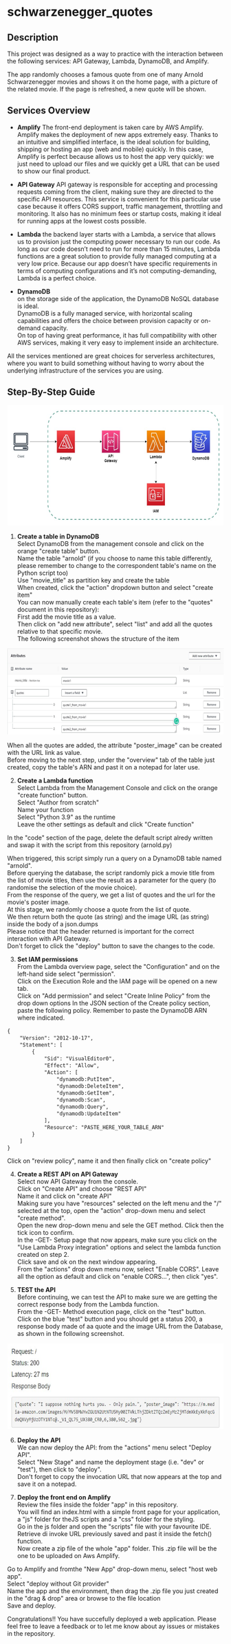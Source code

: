 # schwarzenegger_quotes


## **Description**
This project was designed as a way to practice with the interaction between the following services: API Gateway, Lambda, DynamoDB, and Amplify.

The app randomly chooses a famous quote from one of many Arnold Schwarzenegger movies and shows it on the home page, with a picture of the related movie.
If the page is refreshed, a new quote will be shown.

## **Services Overview**

- **Amplify**
The front-end deployment is taken care by AWS Amplify. 
Amplify makes the deployment of new apps extremely easy. Thanks to an intuitive and simplified interface, is the ideal solution for building, shipping or hosting an app (web and mobile) quickly. In this case, Amplify is perfect because allows us to host the app very quickly: we just need to upload our files and we quickly get a URL that can be used to show our final product. 

- **API Gateway**
API gateway is responsible for accepting and processing requests coming from the client, making sure they are directed to the specific API resources.
This service is convenient for this particular use case because it offers CORS support, traffic management, throttling and monitoring. It also has no minimum fees or startup costs, making it ideal for running apps at the lowest costs possible. 

- **Lambda**
the backend layer starts with a Lambda, a service that allows us to provision just the computing power necessary to run our code. As long as our code doesn’t need to run for more than 15 minutes, Lambda functions are a great solution to provide fully managed computing at a very low price. Because our app doesn’t have specific requirements in terms of computing configurations and it’s not computing-demanding, Lambda is a perfect choice.

- **DynamoDB**\
on the storage side of the application, the DynamoDB NoSQL database is ideal.\
DynamoDB is a fully managed service, with horizontal scaling capabilities and offers the choice between provision capacity or on-demand capacity.\
On top of having great performance, it has full compatibility with other AWS services, making it very easy to implement inside an architecture.

All the services mentioned are great choices for serverless architectures, where you want to build something without having to worry about the underlying infrastructure of the services you are using. 

## **Step-By-Step Guide**

<p align="center">
<img src="images/arnoldDiagram.jpg" width="600" height="280">
</p>

1. **Create a table in DynamoDB**\
Select DynamoDB from the management console and click on the orange "create table" button.\
Name the table "arnold" (if you choose to name this table differently, please remember to change to the correspondent table's name on the Python script too)\
Use "movie_title" as partition key and create the table\
When created, click the "action" dropdown button and select "create item"\
You can now manually create each table's item (refer to the "quotes" document in this repository):\
First add the movie title as a value.\
Then click on "add new attribute", select "list" and add all the quotes relative to that specific movie.\
The following screenshot shows the structure of the item

<p align="center">
<img src="images/create_item_example.jpg"  width="700" height="200"> 
</p>

When all the quotes are added, the attribute "poster_image" can be created with the URL link as value.\
Before moving to the next step, under the "overview" tab of the table just created, copy the table's ARN and past it on a notepad for later use.

2. **Create a Lambda function**\
Select Lambda from the Management Console and click on the orange "create function" button.\
Select "Author from scratch"\
Name your function\
Select "Python 3.9" as the runtime\
Leave the other settings as default and click "Create function"

In the "code" section of the page, delete the default script alredy written and swap it with the script from this repository (arnold.py)

When triggered, this script simply run a query on a DynamoDB table named "arnold".\
Before querying the database, the script randomly pick a movie title from the list of movie titles, then use the result as a parameter for the query (to randomise the selection of the movie choice).\
From the response of the query, we get a list of quotes and the url for the movie's poster image.\
At this stage, we randomly choose a quote from the list of quote.\
We then return both the quote (as string) and the image URL (as string) inside the body of a json.dumps\
Please notice that the header returned is important for the correct interaction with API Gateway.\
Don't forget to click the "deploy" button to save the changes to the code.

3. **Set IAM permissions**\
From the Lambda overview page, select the "Configuration" and on the left-hand side select "permission".\
Click on the Execution Role and the IAM page will be opened on a new tab.\
Click on "Add permission" and select "Create Inline Policy" from the drop down options
In the JSON section of the Create policy section, paste the following policy. Remember to paste the DynamoDB ARN where indicated.
```
{
    "Version": "2012-10-17",
    "Statement": [
        {
            "Sid": "VisualEditor0",
            "Effect": "Allow",
            "Action": [
                "dynamodb:PutItem",
                "dynamodb:DeleteItem",
                "dynamodb:GetItem",
                "dynamodb:Scan",
                "dynamodb:Query",
                "dynamodb:UpdateItem"
            ],
            "Resource": "PASTE_HERE_YOUR_TABLE_ARN"
        }
    ]
}
```
Click on "review policy", name it and then finally click on "create policy"

4. **Create a REST API on API Gateway**\
Select now API Gateway from the console.\
Click on "Create API" and choose "REST API"\
Name it and click on "create API"\
Making sure you have "resources" selected on the left menu and the "/" selected at the top, open the "action" drop-down menu and select "create method".\
Open the new drop-down menu and sele the GET method. Click then the tick icon to confirm.\
In the -GET- Setup page that now appears, make sure you click on the "Use Lambda Proxy integration" options and select the lambda function created on step 2.\
Click save and ok on the next window appearing.\
From the "actions" drop down menu now, select "Enable CORS". Leave all the option as default and click on "enable CORS...", then click "yes".

5. **TEST the API**\
Before continuing, we can test the API to make sure we are getting the correct response body from the Lambda function.\
From the -GET- Method execution page, click on the "test" button.\
Click on the blue "test" button and you should get a status 200, a response body made of aa quote and the image URL from the Database, as shown in the following screenshot.

<p align="center">
<img src="images/response_body.jpg"  width="700" height="200">
</p>

6. **Deploy the API**\
We can now deploy the API: from the "actions" menu select "Deploy API".\
Select "New Stage" and name the deployment stage (i.e. "dev" or "test"), then click to "deploy".\
Don't forget to copy the invocation URL that now appears at the top and save it on a notepad.

7. **Deploy the front end on Amplify**\
Review the files inside the folder "app" in this repository.\
You will find an index.html with a simple front page for your application,\
a "js" folder for theJS scripts and a "css" folder for the styling.\
Go in the js folder and open the "scripts" file with your favourite IDE.\
Retrieve di invoke URL previously saved and past it inside the fetch() function.\
Now create a zip file of the whole "app" folder. This .zip file will be the one to be uploaded on Aws Amplify.

Go to Amplify and fromthe "New App" drop-down menu, select "host web app".\
Select "deploy without Git provider"\
Name the app and the environment, then drag the .zip file you just created in the "drag & drop" area or browse to the file location\
Save and deploy.

Congratulations!! You have succefully deployed a web application.
Please feel free to leave a feedback or to let me know about ay issues or mistakes in the repository.

